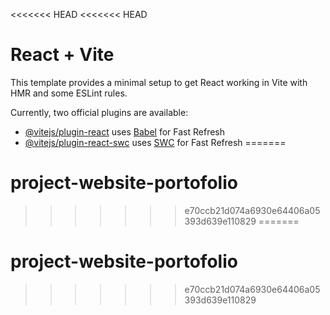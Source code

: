 <<<<<<< HEAD
<<<<<<< HEAD
# React + Vite

This template provides a minimal setup to get React working in Vite with HMR and some ESLint rules.

Currently, two official plugins are available:

- [@vitejs/plugin-react](https://github.com/vitejs/vite-plugin-react/blob/main/packages/plugin-react/README.md) uses [Babel](https://babeljs.io/) for Fast Refresh
- [@vitejs/plugin-react-swc](https://github.com/vitejs/vite-plugin-react-swc) uses [SWC](https://swc.rs/) for Fast Refresh
=======
# project-website-portofolio
>>>>>>> e70ccb21d074a6930e64406a05393d639e110829
=======
# project-website-portofolio
>>>>>>> e70ccb21d074a6930e64406a05393d639e110829
